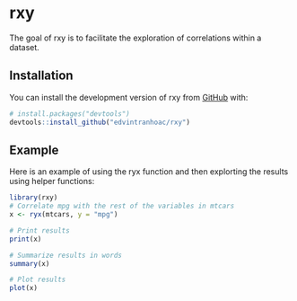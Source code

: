 
# rxy

<!-- badges: start -->
<!-- badges: end -->

The goal of rxy is to facilitate the exploration of correlations within a dataset.

## Installation

You can install the development version of rxy from [GitHub](https://github.com/) with:

``` r
# install.packages("devtools")
devtools::install_github("edvintranhoac/rxy")
```

## Example

Here is an example of using the ryx function and then explorting the results using helper functions:

``` r
library(rxy)
# Correlate mpg with the rest of the variables in mtcars
x <- ryx(mtcars, y = "mpg")

# Print results
print(x)

# Summarize results in words
summary(x)

# Plot results
plot(x)
```

